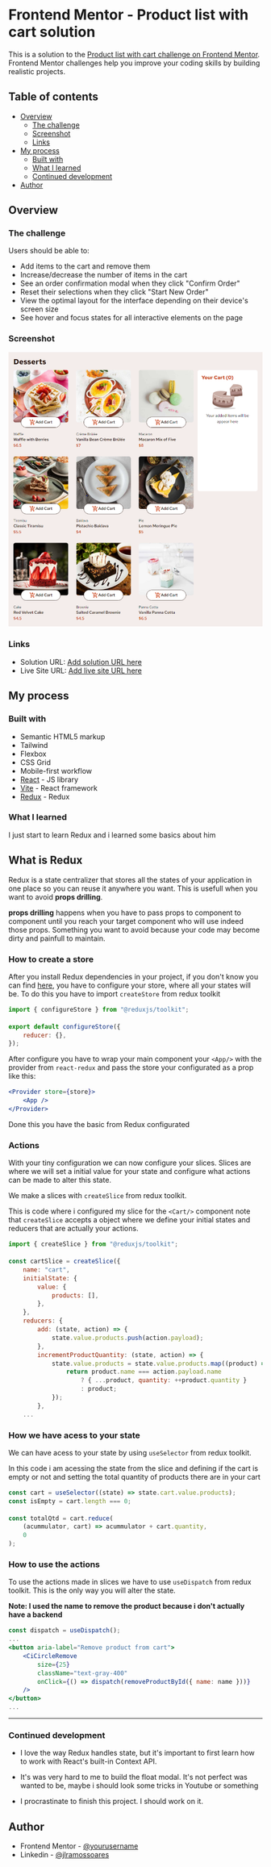 # Frontend Mentor - Product list with cart solution

This is a solution to the [Product list with cart challenge on Frontend Mentor](https://www.frontendmentor.io/challenges/product-list-with-cart-5MmqLVAp_d). Frontend Mentor challenges help you improve your coding skills by building realistic projects.

## Table of contents

- [Overview](#overview)
  - [The challenge](#the-challenge)
  - [Screenshot](#screenshot)
  - [Links](#links)
- [My process](#my-process)
  - [Built with](#built-with)
  - [What I learned](#what-i-learned)
  - [Continued development](#continued-development)
- [Author](#author)

## Overview

### The challenge

Users should be able to:

- Add items to the cart and remove them
- Increase/decrease the number of items in the cart
- See an order confirmation modal when they click "Confirm Order"
- Reset their selections when they click "Start New Order"
- View the optimal layout for the interface depending on their device's screen size
- See hover and focus states for all interactive elements on the page

### Screenshot

![](./screenshot/product-with-list.png)

### Links

- Solution URL: [Add solution URL here](https://your-solution-url.com)
- Live Site URL: [Add live site URL here](https://peaceful-chebakia-a4cbc5.netlify.app/)

## My process

### Built with

- Semantic HTML5 markup
- Tailwind
- Flexbox
- CSS Grid
- Mobile-first workflow
- [React](https://reactjs.org/) - JS library
- [Vite](https://vitejs.dev/) - React framework
- [Redux](https://redux.js.org/) - Redux

### What I learned

I just start to learn Redux and i learned some basics about him

## What is Redux

Redux is a state centralizer that stores all the states of your
application in one place so you can reuse it anywhere you want. This
is usefull when you want to avoid **props drilling**.

**props drilling** happens when you have to pass props to component
to component until you reach your target component who will use
indeed those props. Something you want to avoid because your code
may become dirty and painfull to maintain.

### How to create a store

After you install Redux dependencies in your project, if you don't know
you can find [here](https://redux.js.org/introduction/getting-started),
you have to configure your store, where all your states will be. To do this you have to import `createStore` from redux toolkit

```jsx
import { configureStore } from "@reduxjs/toolkit";

export default configureStore({
	reducer: {},
});
```

After configure you have to wrap your main component your `<App/>` with the provider from `react-redux` and pass the store your configurated as a prop like this:

```jsx
<Provider store={store}>
	<App />
</Provider>
```

Done this you have the basic from Redux configurated

### Actions

With your tiny configuration we can now configure your slices. Slices are
where we will set a initial value for your state and configure what actions can be made to alter this state.

We make a slices with `createSlice` from redux toolkit.

This is code where i configured my slice for the `<Cart/>` component
note that `createSlice` accepts a object where we define your initial states and reducers that are actually your actions.

```jsx
import { createSlice } from "@reduxjs/toolkit";

const cartSlice = createSlice({
	name: "cart",
	initialState: {
		value: {
			products: [],
		},
	},
	reducers: {
		add: (state, action) => {
			state.value.products.push(action.payload);
		},
		incrementProductQuantity: (state, action) => {
			state.value.products = state.value.products.map((product) => {
				return product.name === action.payload.name
					? { ...product, quantity: ++product.quantity }
					: product;
			});
		},
    ...
```

### How we have acess to your state

We can have acess to your state by using `useSelector` from redux toolkit.

In this code i am acessing the state from the slice and defining if
the cart is empty or not and setting the total quantity of products there are in your cart

```jsx
const cart = useSelector((state) => state.cart.value.products);
const isEmpty = cart.length === 0;

const totalQtd = cart.reduce(
	(acummulator, cart) => acummulator + cart.quantity,
	0
);
```

### How to use the actions

To use the actions made in slices we have to use `useDispatch` from redux toolkit. This is the only way you will alter the state.

**Note: I used the name to remove the product because i don't actually have a backend**

```jsx
const dispatch = useDispatch();
...
<button aria-label="Remove product from cart">
	<CiCircleRemove
		size={25}
		className="text-gray-400"
		onClick={() => dispatch(removeProductById({ name: name }))}
	/>
</button>
...
```

---

### Continued development

- I love the way Redux handles state, but it's important to first learn how to work with React's built-in Context API.

- It's was very hard to me to build the float modal. It's not perfect was wanted to be, maybe i should look some tricks in Youtube or something

- I procrastinate to finish this project. I should work on it.

## Author

- Frontend Mentor - [@yourusername](https://www.frontendmentor.io/profile/JLSoaresRamos)
- Linkedin - [@jlramossoares](https://www.linkedin.com/in/jlramossoares/)
